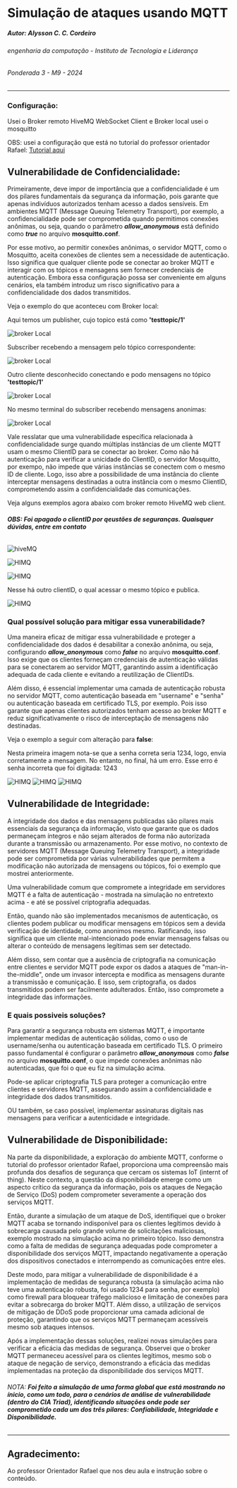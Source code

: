 # Simulação de ataques usando MQTT

##### Autor: Alysson C. C. Cordeiro
###### engenharia da computação - Instituto de Tecnologia e Liderança
###### Ponderada 3 - M9 - 2024

---

### Configuração:

Usei o Broker remoto HiveMQ WebSocket Client e Broker local usei o mosquitto

OBS: usei a configuração que está no tutorial do professor orientador Rafael: [Tutorial aqui](https://rmnicola.github.io/m9-ec-encontros/e3)


## Vulnerabilidade de Confidencialidade:

Primeiramente, deve impor de importância que a confidencialidade é um dos pilares fundamentais da segurança da informação,  pois garante que apenas indivíduos autorizados tenham acesso a dados sensíveis. Em ambientes MQTT (Message Queuing Telemetry Transport), por exemplo, a confidencialidade pode ser comprometida quando permitimos conexões anônimas, ou seja, quando o parâmetro ***allow_anonymous*** está definido como ***true*** no arquivo **mosquitto.conf**.

Por esse motivo, ao permitir conexões anônimas, o servidor MQTT, como o Mosquitto, aceita conexões de clientes sem a necessidade de autenticação. Isso significa que qualquer cliente pode se conectar ao broker MQTT e interagir com os tópicos e mensagens sem fornecer credenciais de autenticação. Embora essa configuração possa ser conveniente em alguns cenários, ela também introduz um risco significativo para a confidencialidade dos dados transmitidos.

Veja o exemplo do que aconteceu com Broker local:

Aqui temos um publisher, cujo topico está como **'testtopic/1'**

![broker Local](img/Imagem%20do%20WhatsApp%20de%202024-04-03%20à(s)%2009.01.42_4a2afcda.jpg)

Subscriber recebendo a mensagem pelo tópico correspondente:

![broker Local](img/Imagem%20do%20WhatsApp%20de%202024-04-03%20à(s)%2009.03.53_d62582ab.jpg)

Outro cliente desconhecido conectando e podo mensagens no tópico **'testtopic/1'**

![broker Local](img/desconhecido-mqtt.png)

No mesmo terminal do subscriber recebendo mensagens anonimas:

![broker Local](img/Imagem%20do%20WhatsApp%20de%202024-04-03%20à(s)%2009.07.18_8d8fe204.jpg)



Vale resslatar que uma vulnerabilidade específica relacionada à confidencialidade surge quando múltiplas instâncias de um cliente MQTT usam o mesmo ClientID para se conectar ao broker. Como não há autenticação para verificar a unicidade do ClientID, o servidor Mosquitto, por exempo, não impede que várias instâncias se conectem com o mesmo ID de cliente. Logo, isso abre a possibilidade de uma instância do cliente interceptar mensagens destinadas a outra instância com o mesmo ClientID, comprometendo assim a confidencialidade das comunicações.



Veja alguns exemplos agora abaixo com broker remoto HiveMQ web client.


###### ***OBS: Foi apagado o clientID por qeustões de seguranças. Quaisquer dúvidas, entre em contato***

![hiveMQ](img/Hive1%20.png "HIveMQ")

![HIMQ](img/hive2.png "Legenda da imagem")

![HIMQ](img/hive3.png "Legenda da imagem")


Nesse há outro clientID, o qual acessar o mesmo tópico e publica.

![HIMQ](img/hive4-outrocliente.png "Legenda da imagem")


### Qual possível solução para mitigar essa vunerabilidade?

Uma maneira eficaz de mitigar essa vulnerabilidade e proteger a confidencialidade dos dados é desabilitar a conexão anônima, ou seja, configurando ***allow_anonymous*** como ***false*** no arquivo **mosquitto.conf**. Isso exige que os clientes forneçam credenciais de autenticação válidas para se conectarem ao servidor MQTT, garantindo assim a identificação adequada de cada cliente e evitando a reutilização de ClientIDs.

Além disso, é essencial implementar uma camada de autenticação robusta no servidor MQTT, como autenticação baseada em "username" e "senha" ou autenticação baseada em certificado TLS, por exemplo. Pois isso garante que apenas clientes autorizados tenham acesso ao broker MQTT e reduz significativamente o risco de interceptação de mensagens não destinadas.

Veja o exemplo a seguir com alteração para **false**:

Nesta primeira imagem nota-se que a senha correta seria 1234, logo, envia corretamente a mensagem. No entanto, no final, há um erro. Esse erro é senha incorreta que foi digitada: 1243

![HIMQ](img/a.png)
![HIMQ](img/a2.png)
![HIMQ](img/a3.png)

## Vulnerabilidade de Integridade:


A integridade dos dados e das mensagens publicadas são pilares  mais essenciais da segurança da informação, visto que garante que os dados permaneçam íntegros e não sejam alterados de forma não autorizada durante a transmissão ou armazenamento. Por esse motivo, no contexto de servidores MQTT (Message Queuing Telemetry Transport), a integridade pode ser comprometida por várias vulnerabilidades que permitem a modificação não autorizada de mensagens ou tópicos, foi o exemplo que mostrei anteriormente.

Uma vulnerabilidade comum que compromete a integridade em servidores MQTT é a falta de autenticação - mostrada na simulação no entretexto acima - e até se possível criptografia adequadas. 

Então, quando não são implementados mecanismos de autenticação, os clientes podem publicar ou modificar mensagens em tópicos sem a devida verificação de identidade, como anonimos mesmo. Ratificando, isso significa que um cliente mal-intencionado pode enviar mensagens falsas ou alterar o conteúdo de mensagens legítimas sem ser detectado.

Além disso, sem contar que a ausência de criptografia na comunicação entre clientes e servidor MQTT pode expor os dados a ataques de "man-in-the-middle", onde um invasor intercepta e modifica as mensagens durante a transmissão e comuniçação. E isso, sem criptografia, os dados transmitidos podem ser facilmente adulterados. Então, isso compromete a integridade das informações.



### E quais possiveis soluções?

Para garantir a segurança robusta em sistemas MQTT, é importante implementar medidas de autenticação sólidas, como o uso de username/senha ou autenticação baseada em certificado TLS. O primeiro passo fundamental é configurar o parâmetro ***allow_anonymous*** como ***false*** no arquivo **mosquitto.conf**, o que impede conexões anônimas não autenticadas, que foi o que eu fiz na simulação acima.

Pode-se aplicar criptografia TLS para proteger a comunicação entre clientes e servidores MQTT, assegurando assim a confidencialidade e integridade dos dados transmitidos. 

OU também, se caso possível, implementar assinaturas digitais nas mensagens para verificar a autenticidade e integridade. 

##  Vulnerabilidade de Disponibilidade:

Na parte da disponibilidade, a exploração do ambiente MQTT, conforme o  tutorial do professor orientador Rafael, proporciona uma compreensão mais profunda dos desafios de segurança que cercam os sistemas IoT (internt of thing). Neste contexto, a questão da disponibilidade emerge como um aspecto crítico da segurança da informação, pois os ataques de Negação de Serviço (DoS) podem comprometer severamente a operação dos serviços MQTT.

Então, durante a simulação de um ataque de DoS, identifiquei que o broker MQTT  acaba se tornando indisponível para os clientes legítimos devido à sobrecarga causada pelo grande volume de solicitações maliciosas, exemplo mostrado na simulação acima no primeiro tópico. Isso demonstra como a falta de medidas de segurança adequadas pode comprometer a disponibilidade dos serviços MQTT, impactando negativamente a operação dos dispositivos conectados e interrompendo as comunicações entre eles.

Deste modo, para mitigar a vulnerabilidade de disponibilidade é a implementação de medidas de segurança robusta (a simulação acima não teve uma autenticação robusta, foi usado 1234 para senha, por exemplo) como firewall para bloquear tráfego malicioso e limitação de conexões para evitar a sobrecarga do broker MQTT. Além disso, a utilização de serviços de mitigação de DDoS pode proporcionar uma camada adicional de proteção, garantindo que os serviços MQTT permaneçam acessíveis mesmo sob ataques intensos.

Após a implementação dessas soluções, realizei novas simulações para verificar a eficácia das medidas de segurança. Observei que o broker MQTT permaneceu acessível para os clientes legítimos, mesmo sob o ataque de negação de serviço, demonstrando a eficácia das medidas implementadas na proteção da disponibilidade dos serviços MQTT.

###### NOTA:  ***Foi feito a simulação de uma forma global que está mostrando no ínicio, como um todo, para o cenários de análise de vulnerabilidade (dentro do CIA Triad), identificando situações onde pode ser comprometido cada um dos três pilares: Confiabilidade, Integridade e Disponibilidade.***


---
## Agradecimento:

Ao professor Orientador Rafael que nos deu aula e instrução sobre o conteúdo.



